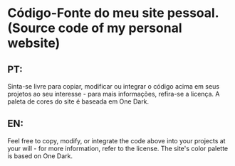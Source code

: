 # Código-Fonte do meu site pessoal. (Source code of my personal website)

## PT:

Sinta-se livre para copiar, modificar ou integrar o código acima em seus projetos ao seu interesse - para mais informações, refira-se a licença. A paleta de cores do site é baseada em One Dark. 

## EN:

Feel free to copy, modify, or integrate the code above into your projects at your will - for more information, refer to the license. The site's color palette is based on One Dark.